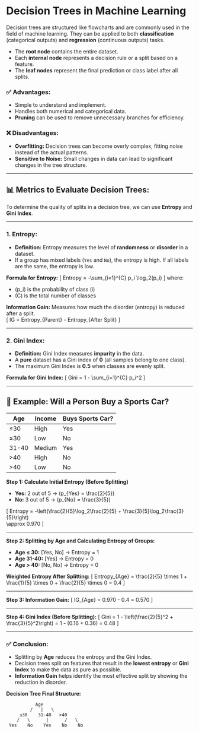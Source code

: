 # Decision Trees in Machine Learning

Decision trees are structured like flowcharts and are commonly used in the field of machine learning. They can be applied to both **classification** (categorical outputs) and **regression** (continuous outputs) tasks. 

- The **root node** contains the entire dataset.  
- Each **internal node** represents a decision rule or a split based on a feature.  
- The **leaf nodes** represent the final prediction or class label after all splits.  

### ✅ Advantages:
- Simple to understand and implement.  
- Handles both numerical and categorical data.  
- **Pruning** can be used to remove unnecessary branches for efficiency.

### ❌ Disadvantages:
- **Overfitting:** Decision trees can become overly complex, fitting noise instead of the actual patterns.  
- **Sensitive to Noise:** Small changes in data can lead to significant changes in the tree structure.  

---

## 📊 Metrics to Evaluate Decision Trees:

To determine the quality of splits in a decision tree, we can use **Entropy** and **Gini Index**.

---

### **1. Entropy:**
- **Definition:** Entropy measures the level of **randomness** or **disorder** in a dataset.  
- If a group has mixed labels (`Yes` and `No`), the entropy is high. If all labels are the same, the entropy is low.  

**Formula for Entropy:**
\[
Entropy = -\sum_{i=1}^{C} p_i \log_2(p_i)
\]
where:  
- \(p_i\) is the probability of class \(i\)  
- \(C\) is the total number of classes  

**Information Gain:** Measures how much the disorder (entropy) is reduced after a split.  
\[
IG = Entropy_{Parent} - Entropy_{After Split}
\]

---

### **2. Gini Index:**
- **Definition:** Gini Index measures **impurity** in the data.  
- A **pure** dataset has a Gini index of **0** (all samples belong to one class).  
- The maximum Gini Index is **0.5** when classes are evenly split.

**Formula for Gini Index:**
\[
Gini = 1 - \sum_{i=1}^{C} p_i^2
\]

---

## 🎯 **Example: Will a Person Buy a Sports Car?**

| Age  | Income | Buys Sports Car? |
|------|--------|-----------------|
| ≤30  | High   | Yes             |
| ≤30  | Low    | No              |
| 31-40| Medium | Yes             |
| >40  | High   | No              |
| >40  | Low    | No              |

**Step 1: Calculate Initial Entropy (Before Splitting)**  
- **Yes:** 2 out of 5 → \(p_{Yes} = \frac{2}{5}\)  
- **No:** 3 out of 5 → \(p_{No} = \frac{3}{5}\)  

\[
Entropy = -\left(\frac{2}{5}\log_2\frac{2}{5} + \frac{3}{5}\log_2\frac{3}{5}\right)  
\approx 0.970
\]

---

**Step 2: Splitting by Age and Calculating Entropy of Groups:**

- **Age ≤ 30:** [Yes, No] → Entropy = 1  
- **Age 31-40:** [Yes] → Entropy = 0  
- **Age > 40:** [No, No] → Entropy = 0  

**Weighted Entropy After Splitting:**
\[
Entropy_{Age} = \frac{2}{5} \times 1 + \frac{1}{5} \times 0 + \frac{2}{5} \times 0 = 0.4
\]

---

**Step 3: Information Gain:**
\[
IG_{Age} = 0.970 - 0.4 = 0.570
\]

---

**Step 4: Gini Index (Before Splitting):**
\[
Gini = 1 - \left(\frac{2}{5}^2 + \frac{3}{5}^2\right) = 1 - (0.16 + 0.36) = 0.48
\]

---

### ✅ **Conclusion:**
- Splitting by **Age** reduces the entropy and the Gini Index.  
- Decision trees split on features that result in the **lowest entropy** or **Gini Index** to make the data as pure as possible.  
- **Information Gain** helps identify the most effective split by showing the reduction in disorder.

**Decision Tree Final Structure:**
```
           Age
         /   |   \
     ≤30    31-40   >40
    /   \      |      /   \
 Yes    No    Yes    No    No
```
